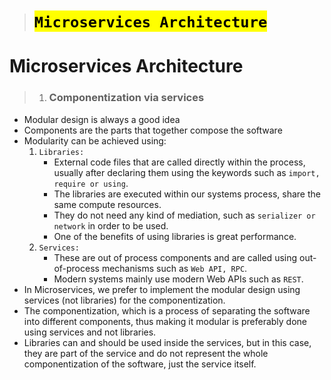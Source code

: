 > # <mark>`Microservices Architecture`</mark>

# Microservices Architecture

> 1.  ### Componentization via services

-   Modular design is always a good idea
-   Components are the parts that together compose the software
-   Modularity can be achieved using:
    1.  `Libraries:`
        -   External code files that are called directly within the process,
            usually after declaring them using the keywords such as `import, require or using`.
        -   The libraries are executed within our systems process, share the same compute resources.
        -   They do not need any kind of mediation, such as `serializer or network` in order to be used.
        -   One of the benefits of using libraries is great performance.
    1.  `Services:`
        -   These are out of process components and are called using out-of-process mechanisms such as `Web API, RPC`.
        -   Modern systems mainly use modern Web APIs such as `REST`.
-   In Microservices, we prefer to implement the modular design using services (not libraries) for the componentization.
-   The componentization, which is a process of separating the software into different components, thus making it modular
    is preferably done using services and not libraries.
-   Libraries can and should be used inside the services, but in this case, they are part of the service and do not represent the whole componentization of the software, just the service itself.
